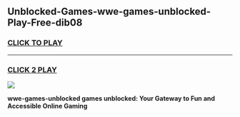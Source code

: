 
## Unblocked-Games-wwe-games-unblocked-Play-Free-dib08
<h3>
<a href="https://premium76.site?title=wwe-games-unblocked&ref=23A">CLICK TO PLAY</a></h3>
<hr>

<h3>
<a href="https://premium76.site?title=wwe-games-unblocked&ref=23A">CLICK 2 PLAY</a>
  
</h3>

<a href="https://premium76.site?title=wwe-games-unblocked&ref=23A"><img src="https://clearcache.store/games.png"></a>


**wwe-games-unblocked games unblocked: Your Gateway to Fun and Accessible Online Gaming**
